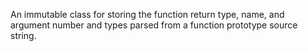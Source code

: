 
An immutable class for storing the function return type, name, and argument number and types parsed from a function prototype source string.
